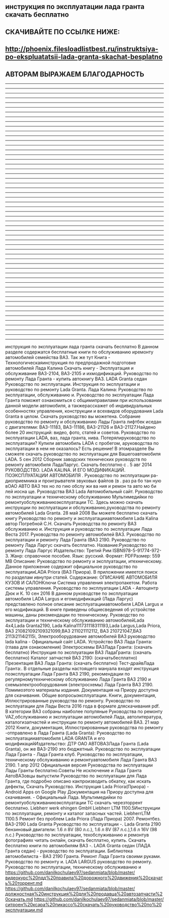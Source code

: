 инструкция по эксплуатации лада гранта скачать бесплатно
--------------------------------------------------
СКАЧИВАЙТЕ ПО ССЫЛКЕ НИЖЕ:
--------------------------------------------------
http://phoenix.filesloadlistbest.ru/instruktsiya-po-ekspluatatsii-lada-granta-skachat-besplatno
--------------------------------------------------
АВТОРАМ ВЫРАЖАЕМ БЛАГОДАРНОСТЬ
--------------------------------------------------
--------------------------------------------------
--------------------------------------------------
--------------------------------------------------
--------------------------------------------------
--------------------------------------------------
--------------------------------------------------
--------------------------------------------------
--------------------------------------------------
--------------------------------------------------
--------------------------------------------------
--------------------------------------------------
--------------------------------------------------
--------------------------------------------------
--------------------------------------------------
--------------------------------------------------
--------------------------------------------------
--------------------------------------------------
--------------------------------------------------
--------------------------------------------------
--------------------------------------------------
--------------------------------------------------
--------------------------------------------------
--------------------------------------------------
--------------------------------------------------
--------------------------------------------------
--------------------------------------------------
--------------------------------------------------
--------------------------------------------------
--------------------------------------------------
--------------------------------------------------
--------------------------------------------------
--------------------------------------------------
--------------------------------------------------
--------------------------------------------------
--------------------------------------------------
--------------------------------------------------
--------------------------------------------------
--------------------------------------------------
--------------------------------------------------
--------------------------------------------------
--------------------------------------------------
--------------------------------------------------
--------------------------------------------------
--------------------------------------------------
--------------------------------------------------
--------------------------------------------------
--------------------------------------------------
--------------------------------------------------
--------------------------------------------------
--------------------------------------------------
--------------------------------------------------
--------------------------------------------------
--------------------------------------------------
--------------------------------------------------
--------------------------------------------------
инструкция по эксплуатации лада гранта скачать бесплатно В данном разделе содержатся бесплатные книги по обслуживанию иремонту автомобилей семейства ВАЗ. Так же тут  Книга - Технологическаяинструкция по предпродажной подготовке автомобилей Лада Калина Скачать книгу - Эксплуатация и обслуживание ВАЗ-2104, ВАЗ-2105 и ихмодификаций. Руководство по ремонту Лада Гранта - купить автокнигу ВАЗ. LADA Granta седан  Руководство по эксплуатации. Инструкция по эксплуатации и руководство по ремонту Lada Granta. Лада Калина: Руководство по эксплуатации, обслуживанию и. Руководство по эксплуатации Лада Гранта поможет ознакомиться с общимиправилами при использовании данной модели автомобиля, а такжерасскажет об индивидуальных особенностях управления, конструкции и всехвидов оборудования Lada Granta в целом. Скачать руководство вы можетена. Собрание руководство по ремонту и обслуживанию Лады Гранта лифтбек иседан с двигателями: ВАЗ-11183, ВАЗ-11186, ВАЗ-21126 и ВАЗ-21127.Найдено более 20 инструкций: видео, фото, статей и советов. Руководство по эксплуатации LADA, ваз, лада гранта, нива.  Потерялируководство по эксплуатации? Купили автомобиль LADA с пробегом, аруководства по эксплуатации в нем не оказалось? Есть решение! В этомразделе Вы сможете скачать руководство по эксплуатации для Вашегоавтомобиля LADA. 5 сен 2012  Сборник заводских технических руководств по ремонту автомобиля ЛадаЛаргус. Скачать бесплатно с . 5 авг 2014  РУКОВОДСТВО. LADA KALINA. И ЕГО МОДИФИКАЦИЙ. ПОЭКСПЛУАТАЦИИ АВТОМОБИЛЯ . Руководство по эксплуатации ра-диоприемника и проигрывателя звуковых файлов (в . раз ра бо тан ную вОАО АВТО ВАЗ тех но ло гию обслу жи ва ния и ремон та авто мо би лей иосна ще. Руководства ВАЗ  Lada  Автомобильный сайт. Руководство по эксплуатации и техническому обслуживанию
Мультимедийки по ремонтуобслуживаниюэксплуатации ТС. Здесь можно скачать инструкции по эксплуатации и обслуживанию,руководства по ремонту автомобилей Lada Granta. 28 май 2008  Вы можете бесплатно скачать книгу Руководство по ремонту и эксплуатацииавтомобиля Lada Kalina автор Погребной С.Н. Скачать Руководства по ремонту ВАЗ обслуживанию и. Инструкция и руководство по эксплуатации Лада Веста 2017. Руководства по ремонту автомобилей ВАЗ. Руководство по эксплуатации и ремонту Лада Гранта (ВАЗ 2190. Руководство по ремонту Лада Ларгус скачать бесплатно. Название:Руководство по ремонту Лада Ларгус Издательство: Третий Рим ISBN978-5-91774-972-3. Жанр: справочное пособие. Язык: русский. Формат: PDFРазмер: 559 МВ Описание: Руководство по ремонту и эксплуатации, итехническому. Данное приложение содержит официальное руководство по эксплуатацииLADA Priora (ВАЗ Приора). В приложении имеется поиск по разделам ивнутри статей. Содержание: ОПИСАНИЕ АВТОМОБИЛЯ КУЗОВ И САЛОНКлючи Система управления электропакетом. Работа системы управления. Руководство по эксплуатации LADA - Автоцентр Дюк и К. 10 сен 2016  В данном руководстве по эксплуатации автомобиля LADA Largus и егомодификаций (Лада Ларгус) представлено полное описание эксплуатацииавтомобиля LADA Largus и его модификаций. В книге приведены общиесведения об устройстве машины, даны рекомендации по техническому. Руководство по эксплуатации и техническому обслуживанию автомобилейLada 4x4,Lada Granta2190, Lada Kalina111731118311193,Lada Largus,Lada Priora, ВАЗ 210821092109321099,ВАЗ 211021112112, ВАЗ 210721047,ВАЗ 2113i2114i2115i, Электрооборудование автомобилей ВАЗ
руководство lada kalina - Официальный сайт LADA. Устройство ВАЗ Лада Гранта: (глава для ознакомления) Электросхемы ВАЗЛада Гранта: (скачать бесплатно) Инструкция по эксплуатации ВАЗ ЛадаГранта: (скачать бесплатно) Каталог запчастей ВАЗ 2190: (скачатьбесплатно) Презентация ВАЗ Лада Гранта: (скачать бесплатно) Тест-драйвЛада Гранта:. В отдельные разделы настоящего мануала входят инструкция поэксплуатации Лада Гранта  ВАЗ 2190, рекомендации по регулярномутехническому обслуживанию Лада Гранта  ВАЗ 2190 и схемыэлектрооборудования (электросхемы) Лада Гранта  ВАЗ 2190. Помимоэтого материалы издания. Документация на Приору доступна для скачивания. Общие вопросыэксплуатации. Книги, документация, Иллюстрированные руководства по ремонту. Руководство по эксплуатации для Лады Веста 2016 года в формате дляскачивания pdf. В категории ВАЗ собраны наиболее популяные Руководства по ремонту VAZ,обслуживанию и эксплуатации автомобилей Лада, автолитература, каталогизапчастей и инструкции по ремонту автомобилей ВАЗ. 21 мар 2012  Книги, документация, Иллюстрированные руководства по ремонту -отправлено в Лада Гранта (Lada Granta): Руководство по эксплуатацииавтомобиля LADA GRANTA и его модификацийИздательство: ДТР ОАО АВТОВАЗЛада Гранта (Lada Granta), он же ВАЗ-2190  это бюджетный. Руководство по эксплуатации Лада Гранта - Лада Гранта клуб. Руководство по эксплуатации, техническому обслуживанию и ремонтуавтомобиля Лада Гранта ВАЗ 2190. 1 апр 2012  Официальная версия Руководства по эксплуатации Лады Гранты бесплатно.Советы  Не исключение и Лада Гранта  АвтоВАЗовцы выпустили Руководство по эксплуатации для Лада Гранта, где подробно описано какпроизводить обкатку, как искать дефекты,  Скачать Руководство. Инструкция Lada Priora(Приора) - Android Apps on Google Play
Документация на Приору доступна для скачивания. - Официальный Лада. Мультимедийки по ремонтуобслуживаниюэксплуатации ТС скачать черезторрент бесплатно.  Liebherr werk ehingen GmbH Liebherr LTM 1100.5Инструкции по эксплуатации, ремонту и каталог запасных частей. LiebherrLTM 1100.5  Ремонт без проблем Lada Priora (Лада Приора) 2007. Ремонтбез. ВАЗ-2190 Lada Granta Руководство по эксплуатации  -. Lada Granta 2190 бензиновый двигатели: 1.6 л 8V (80 л.с.), 1.6 л 8V (87 л.с.),1.6 л 16V (98 л.с.) Руководство по эксплуатации, техобслуживанию и ремонтув фотографиях читать онлайн, скачать бесплатно, купить. Скачать бесплатно книги по автомобилям ВАЗ -. LADA Granta седан (ЛАДА Гранта седан) - руководство по эксплуатации. Библиотека автомобилиста - ВАЗ 2190 Гранта. Ремонт Лада Гранта своими руками. Руководство по ремонту и. LADA LARGUS руководство по ремонту. Руководство по эксплуатации, техническому обслуживанию и
https://github.com/danilkochulaev97/sedanmiata/blob/master/видеокурс%20пдд%20правила%20дорожного%20движения%20скачать%20торрент.md
https://github.com/danilkochulaev97/sedanmiata/blob/master/должностная%20инструкция%20для%20продавца%20автозапчасти%20скачать.md
https://github.com/danilkochulaev97/sedanmiata/blob/master/ситроен%20ксара%20пикассо%20скачать%20руководство%20по%20эксплуатации.md